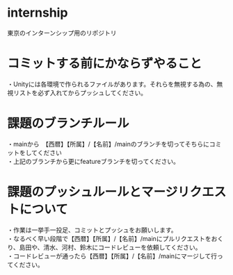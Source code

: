 # internship
東京のインターンシップ用のリポジトリ  

# コミットする前にかならずやること  
・Unityには各環境で作られるファイルがあります。それらを無視する為の、無視リストを必ず入れてからプッシュしてください。    
  
# 課題のブランチルール
・mainから　【西暦】【所属】/【名前】/mainのブランチを切ってそちらにコミットをしてください  
・上記のブランチから更にfeatureブランチを切ってください。  

# 課題のプッシュルールとマージリクエストについて
・作業は一挙手一投足、コミットとプッシュをお願いします。  
・なるべく早い段階で【西暦】【所属】/【名前】/mainにプルリクエストをおくり、島田や、清水、河村、鈴木にコードレビューを依頼してください。  
・コードレビューが通ったら【西暦】【所属】/【名前】/mainにマージして行ってください。  



